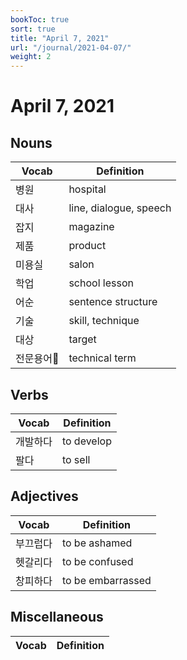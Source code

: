 ```yaml
---
bookToc: true
sort: true
title: "April 7, 2021"
url: "/journal/2021-04-07/"
weight: 2
---
```


# April 7, 2021

## Nouns

| Vocab     | Definition             |
| --------- | ---------------------- |
| 병원      | hospital               |
| 대사      | line, dialogue, speech |
| 잡지      | magazine               |
| 제품      | product                |
| 미용실    | salon                  |
| 학업      | school lesson          |
| 어순      | sentence structure     |
| 기술      | skill, technique       |
| 대상      | target                 |
| 전문용어 | technical term         |

## Verbs

| Vocab    | Definition |
| -------- | ---------- |
| 개발하다 | to develop |
| 팔다     | to sell    |


## Adjectives

| Vocab    | Definition        |
| -------- | ----------------- |
| 부끄럽다 | to be ashamed     |
| 헷갈리다 | to be confused    |
| 창피하다 | to be embarrassed |

## Miscellaneous

| Vocab | Definition |
| ----- | ---------- |

